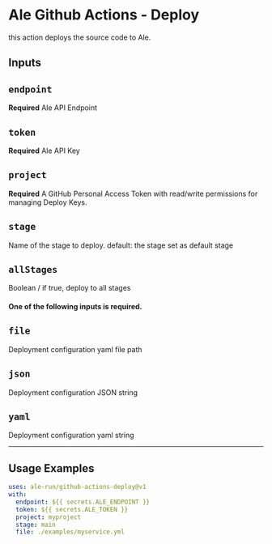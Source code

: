 # Ale Github Actions - Deploy

this action deploys the source code to Ale.


## Inputs

## `endpoint`

**Required** Ale API Endpoint

## `token`

**Required** Ale API Key

## `project`

**Required** A GitHub Personal Access Token with read/write permissions for managing Deploy Keys.

## `stage`

Name of the stage to deploy. default: the stage set as default stage

## `allStages`

Boolean / if true, deploy to all stages

#### One of the following inputs is required.

## `file`

Deployment configuration yaml file path

## `json`

Deployment configuration JSON string

## `yaml`

Deployment configuration yaml string

---

## Usage Examples
```yaml
uses: ale-run/github-actions-deploy@v1
with:
  endpoint: ${{ secrets.ALE_ENDPOINT }}
  token: ${{ secrets.ALE_TOKEN }}
  project: myproject
  stage: main
  file: ./examples/myservice.yml
```